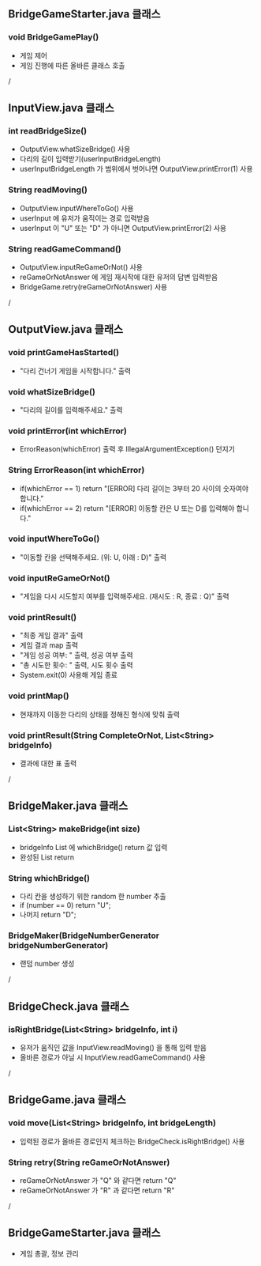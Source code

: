 
## BridgeGameStarter.java 클래스

### void BridgeGamePlay()
* 게임 제어 
* 게임 진행에 따른 올바른 클래스 호출

/


## InputView.java 클래스

### int readBridgeSize()
* OutputView.whatSizeBridge() 사용
* 다리의 길이 입력받기(userInputBridgeLength)
* userInputBridgeLength 가 범위에서 벗어나면 OutputView.printError(1) 사용

### String readMoving()
* OutputView.inputWhereToGo() 사용
* userInput 에 유저가 움직이는 경로 입력받음
* userInput 이 "U" 또는 "D" 가 아니면 OutputView.printError(2) 사용

### String readGameCommand()
* OutputView.inputReGameOrNot() 사용
* reGameOrNotAnswer 에 게임 재시작에 대한 유저의 답변 입력받음
* BridgeGame.retry(reGameOrNotAnswer) 사용

/


## OutputView.java 클래스

### void printGameHasStarted()
* "다리 건너기 게임을 시작합니다." 출력

### void whatSizeBridge()
* "다리의 길이를 입력해주세요." 출력

### void printError(int whichError)
* ErrorReason(whichError) 출력 후 IllegalArgumentException() 던지기

### String ErrorReason(int whichError)
* if(whichError == 1) return "[ERROR] 다리 길이는 3부터 20 사이의 숫자여야 합니다."
* if(whichError == 2) return "[ERROR] 이동할 칸은 U 또는 D를 입력해야 합니다."

### void inputWhereToGo()
* "이동할 칸을 선택해주세요. (위: U, 아래 : D)" 출력

### void inputReGameOrNot()
* "게임을 다시 시도할지 여부를 입력해주세요. (재시도 : R, 종료 : Q)" 출력

### void printResult()
* "최종 게임 결과" 출력
* 게임 결과 map 출력
* "게임 성공 여부: " 출력, 성공 여부 출력 
* "총 시도한 횟수: " 출력, 시도 횟수 출력
* System.exit(0) 사용해 게임 종료

### void printMap()
* 현재까지 이동한 다리의 상태를 정해진 형식에 맞춰 출력

### void printResult(String CompleteOrNot, List\<String> bridgeInfo)
* 결과에 대한 표 출력

/


## BridgeMaker.java 클래스

### List\<String> makeBridge(int size)
* bridgeInfo List 에 whichBridge() return 값 입력
* 완성된 List return

### String whichBridge()
* 다리 칸을 생성하기 위한 random 한 number 추출
* if (number == 0) return "U";
* 나머지 return "D";

### BridgeMaker(BridgeNumberGenerator bridgeNumberGenerator)
* 랜덤 number 생성

/


## BridgeCheck.java 클래스

### isRightBridge(List\<String> bridgeInfo, int i)
* 유저가 움직인 값을 InputView.readMoving() 을 통해 입력 받음
* 올바른 경로가 아닐 시 InputView.readGameCommand() 사용

/


## BridgeGame.java 클래스

### void move(List\<String> bridgeInfo, int bridgeLength)
* 입력된 경로가 올바른 경로인지 체크하는 BridgeCheck.isRightBridge() 사용

### String retry(String reGameOrNotAnswer) 
* reGameOrNotAnswer 가 "Q" 와 같다면 return "Q"
* reGameOrNotAnswer 가 "R" 과 같다면 return "R"

/

## BridgeGameStarter.java 클래스
* 게임 총괄, 정보 관리

